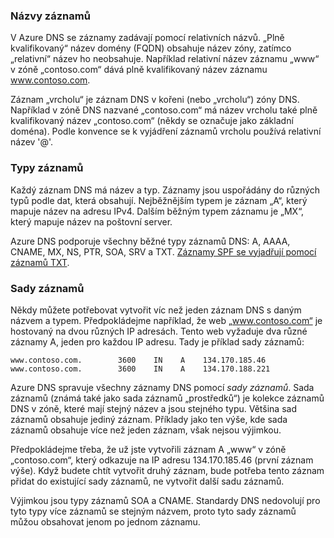 ### <a name="record-names"></a>Názvy záznamů

V Azure DNS se záznamy zadávají pomocí relativních názvů. „Plně kvalifikovaný“ název domény (FQDN) obsahuje název zóny, zatímco „relativní“ název ho neobsahuje. Například relativní název záznamu „www“ v zóně „contoso.com“ dává plně kvalifikovaný název záznamu www.contoso.com.

Záznam „vrcholu“ je záznam DNS v kořeni (nebo „vrcholu“) zóny DNS. Například v zóně DNS nazvané „contoso.com“ má název vrcholu také plně kvalifikovaný název „contoso.com“ (někdy se označuje jako základní doména).  Podle konvence se k vyjádření záznamů vrcholu používá relativní název '@'.

### <a name="record-types"></a>Typy záznamů

Každý záznam DNS má název a typ. Záznamy jsou uspořádány do různých typů podle dat, která obsahují. Nejběžnějším typem je záznam „A“, který mapuje název na adresu IPv4. Dalším běžným typem záznamu je „MX“, který mapuje název na poštovní server.

Azure DNS podporuje všechny běžné typy záznamů DNS: A, AAAA, CNAME, MX, NS, PTR, SOA, SRV a TXT. [Záznamy SPF se vyjadřují pomocí záznamů TXT](../articles/dns/dns-zones-records.md#spf-records).

### <a name="record-sets"></a>Sady záznamů

Někdy můžete potřebovat vytvořit víc než jeden záznam DNS s daným názvem a typem. Předpokládejme například, že web „www.contoso.com“ je hostovaný na dvou různých IP adresách. Tento web vyžaduje dva různé záznamy A, jeden pro každou IP adresu. Tady je příklad sady záznamů:

    www.contoso.com.        3600    IN    A    134.170.185.46
    www.contoso.com.        3600    IN    A    134.170.188.221

Azure DNS spravuje všechny záznamy DNS pomocí *sady záznamů*. Sada záznamů (známá také jako sada záznamů „prostředků“) je kolekce záznamů DNS v zóně, které mají stejný název a jsou stejného typu. Většina sad záznamů obsahuje jediný záznam. Příklady jako ten výše, kde sada záznamů obsahuje více než jeden záznam, však nejsou výjimkou.

Předpokládejme třeba, že už jste vytvořili záznam A „www“ v zóně „contoso.com“, který odkazuje na IP adresu 134.170.185.46 (první záznam výše).  Když budete chtít vytvořit druhý záznam, bude potřeba tento záznam přidat do existující sady záznamů, ne vytvořit další sadu záznamů.

Výjimkou jsou typy záznamů SOA a CNAME. Standardy DNS nedovolují pro tyto typy více záznamů se stejným názvem, proto tyto sady záznamů můžou obsahovat jenom po jednom záznamu.

<!--HONumber=Feb17_HO3-->


